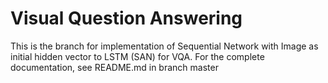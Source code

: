 # Visual Question Answering

This is the branch for implementation of Sequential Network with Image as initial hidden vector to LSTM (SAN) for VQA. For the complete documentation, see README.md in branch master